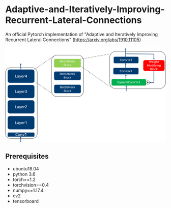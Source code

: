 # Adaptive-and-Iteratively-Improving-Recurrent-Lateral-Connections
An official Pytorch implementation of "Adaptive and Iteratively Improving Recurrent Lateral Connections" (https://arxiv.org/abs/1910.11105)  
<div style="text-align:center"><img src="BasicFeedback.png" alt="smiley" height="300px" width="550px"></div>

## Prerequisites
- ubuntu18.04
- python 3.6
- torch==1.2
- torchvision==0.4
- numpy==1.17.4
- cv2
- tensorboard 
  



